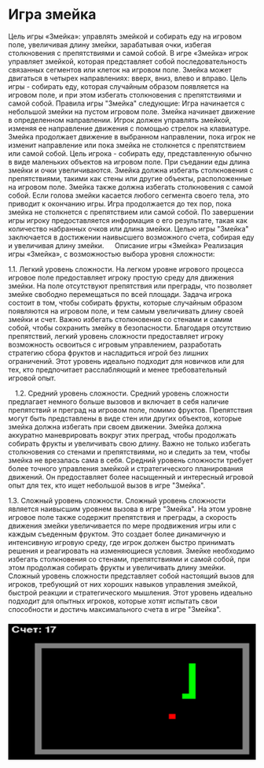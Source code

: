 # Игра змейка
Цель игры «Змейка»: управлять змейкой и собирать еду на игровом поле, увеличивая длину змейки, зарабатывая очки, избегая столкновения с препятствиями и самой собой.
В игре «Змейка» игрок управляет змейкой, которая представляет собой последовательность связанных сегментов или клеток на игровом поле. Змейка может двигаться в четырех направлениях: вверх, вниз, влево и вправо. Цель игры - собирать еду, которая случайным образом появляется на игровом поле, и при этом избегать столкновения с препятствиями и самой собой.
Правила игры "Змейка" следующие:
	Игра начинается с небольшой змейки на пустом игровом поле.
	Змейка начинает движение в определенном направлении.
	Игрок должен управлять змейкой, изменяя ее направление движения с помощью стрелок на клавиатуре.
	Змейка продолжает движение в выбранном направлении, пока игрок не изменит направление или пока змейка не столкнется с препятствием или самой собой.
	Цель игрока - собирать еду, представленную обычно в виде маленьких объектов на игровом поле. При съедании еды длина змейки и очки увеличиваются.
	Змейка должна избегать столкновения с препятствиями, такими как стены или другие объекты, расположенные на игровом поле.
	Змейка также должна избегать столкновения с самой собой. Если голова змейки касается любого сегмента своего тела, это приводит к окончанию игры.
	Игра продолжается до тех пор, пока змейка не столкнется с препятствием или самой собой.
По завершении игры игроку предоставляется информация о его результате, такая как количество набранных очков или длина змейки.
Целью игры "Змейка" заключается в достижении наивысшего возможного счета, собирая еду и увеличивая длину змейки.
 
Описание игры «Змейка»
Реализация игры «Змейка», с возможностью выбора уровня сложности:


1.1. Легкий уровень сложности.
На легком уровне игрового процесса игровое поле предоставляет игроку простую среду для движения змейки. На поле отсутствуют препятствия или преграды, что позволяет змейке свободно перемещаться по всей площади. Задача игрока состоит в том, чтобы собирать фрукты, которые случайным образом появляются на игровом поле, и тем самым увеличивать длину своей змейки и счет. Важно избегать столкновения со стенами и самим собой, чтобы сохранить змейку в безопасности. Благодаря отсутствию препятствий, легкий уровень сложности предоставляет игроку возможность освоиться с игровым управлением, разработать стратегию сбора фруктов и насладиться игрой без лишних ограничений. Этот уровень идеально подходит для новичков или для тех, кто предпочитает расслабляющий и менее требовательный игровой опыт.

 1.2. Средний уровень сложности.
Средний уровень сложности предлагает немного больше вызовов и включает в себя наличие препятствий и преград на игровом поле, помимо фруктов. Препятствия могут быть представлены в виде стен или других объектов, которые змейка должна избегать при своем движении. Змейка должна аккуратно маневрировать вокруг этих преград, чтобы продолжать собирать фрукты и увеличивать свою длину. Важно не только избегать столкновения со стенами и препятствиями, но и следить за тем, чтобы змейка не врезалась сама в себя. Средний уровень сложности требует более точного управления змейкой и стратегического планирования движений. Он предоставляет более насыщенный и интересный игровой опыт для тех, кто ищет небольшой вызов в игре "Змейка".


1.3. Сложный уровень сложности.
Сложный уровень сложности является наивысшим уровнем вызова в игре "Змейка". На этом уровне игровое поле также содержит препятствия и преграды, а скорость движения змейки увеличивается по мере продвижения игры или с каждым съеденным фруктом. Это создает более динамичную и интенсивную игровую среду, где игрок должен быстро принимать решения и реагировать на изменяющиеся условия. Змейке необходимо избегать столкновения со стенами, препятствиями и самой собой, при этом продолжая собирать фрукты и увеличивать длину змейки. Сложный уровень сложности представляет собой настоящий вызов для игроков, требующий от них хороших навыков управления змейкой, быстрой реакции и стратегического мышления. Этот уровень идеально подходит для опытных игроков, которые хотят испытать свои способности и достичь максимального счета в игре "Змейка".

![image](https://github.com/xsan4x/The_Snake_game/blob/main/zmeya.png)
